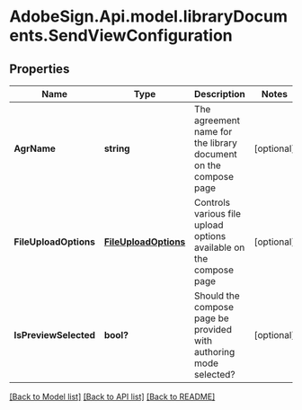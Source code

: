 # AdobeSign.Api.model.libraryDocuments.SendViewConfiguration
## Properties

Name | Type | Description | Notes
------------ | ------------- | ------------- | -------------
**AgrName** | **string** | The agreement name for the library document on the compose page | [optional] 
**FileUploadOptions** | [**FileUploadOptions**](FileUploadOptions.md) | Controls various file upload options available on the compose page | [optional] 
**IsPreviewSelected** | **bool?** | Should the compose page be provided with authoring mode selected? | [optional] 

[[Back to Model list]](../README.md#documentation-for-models) [[Back to API list]](../README.md#documentation-for-api-endpoints) [[Back to README]](../README.md)

